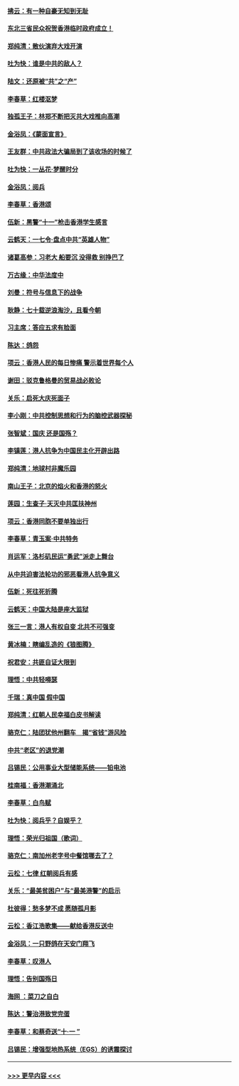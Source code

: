 #### [拂云：有一种自豪无知到无耻](../pages/nsc993/n11572006.md?t=10070001) 
#### [东北三省民众祝贺香港临时政府成立！](../pages/nsc993/n11571215.md?t=10070001) 
#### [郑纯清：散伙演弃大戏开演](../pages/nsc993/n11570826.md?t=10070001) 
#### [吐为快：谁是中共的敌人？](../pages/nsc993/n11570817.md?t=10070001) 
#### [陆文：还原被“共”之“产”](../pages/nsc993/n11570798.md?t=10070001) 
#### [李春草：红楼沤梦](../pages/nsc993/n11569673.md?t=10070001) 
#### [独孤王子：林郑不断把灭共大戏推向高潮](../pages/nsc993/n11569381.md?t=10070001) 
#### [金浴凤：《蒙面宣言》](../pages/nsc993/n11569368.md?t=10070001) 
#### [王友群：中共政法大骗局到了该收场的时候了](../pages/nsc993/n11568940.md?t=10070001) 
#### [吐为快：一丛花‧梦醒时分](../pages/nsc993/n11567491.md?t=10070001) 
#### [金浴凤：阅兵](../pages/nsc993/n11567454.md?t=10070001) 
#### [李春草：香港颂](../pages/nsc993/n11567444.md?t=10070001) 
#### [伍新：黑警“十一”枪击香港学生感言](../pages/nsc993/n11567426.md?t=10070001) 
#### [云鹤天：一七令‧盘点中共“英雄人物”](../pages/nsc993/n11567091.md?t=10070001) 
#### [诸葛高参：习老大 船要沉 没得救 别挣巴了](../pages/nsc993/n11566976.md?t=10070001) 
#### [万古缘：中华法度中](../pages/nsc993/n11566726.md?t=10070001) 
#### [刘曼：符号与信息下的战争](../pages/nsc993/n11564655.md?t=10070001) 
#### [耿静：七十载逆浪淘沙，且看今朝](../pages/nsc993/n11564520.md?t=10070001) 
#### [习主席：答应五求有脸面](../pages/nsc993/n11563953.md?t=10070001) 
#### [陈达：鸽怨](../pages/nsc993/n11561879.md?t=10070001) 
#### [项云：香港人民的每日惨痛  警示着世界每个人](../pages/nsc993/n11559273.md?t=10070001) 
#### [谢田：驳克鲁格曼的贸易战必败论](../pages/nsc993/n11555840.md?t=10070001) 
#### [关乐：启死大庆死面子](../pages/nsc993/n11556823.md?t=10070001) 
#### [李小刚：中共控制思想和行为的脑控武器探秘](../pages/nsc993/n11556776.md?t=10070001) 
#### [张智斌：国庆  还是国殇？](../pages/nsc993/n11556617.md?t=10070001) 
#### [李镇莲：港人抗争为中国民主化开辟出路](../pages/nsc993/n11556570.md?t=10070001) 
#### [郑纯清：地球村非魔乐园](../pages/nsc993/n11555415.md?t=10070001) 
#### [南山王子：北京的焰火和香港的怒火](../pages/nsc993/n11555318.md?t=10070001) 
#### [莲园：生查子·天灭中共匡扶神州](../pages/nsc993/n11555302.md?t=10070001) 
#### [项云：香港同胞不要单独出行](../pages/nsc993/n11555276.md?t=10070001) 
#### [李春草：青玉案‧中共特务](../pages/nsc993/n11552356.md?t=10070001) 
#### [肖运军：洛杉矶民运“勇武”派走上舞台](../pages/nsc993/n11551595.md?t=10070001) 
#### [从中共迫害法轮功的邪恶看港人抗争意义](../pages/nsc993/n11540858.md?t=10070001) 
#### [伍新：死往死折腾](../pages/nsc993/n11550174.md?t=10070001) 
#### [云鹤天：中国大陆是座大监狱](../pages/nsc993/n11550155.md?t=10070001) 
#### [张三一言：港人有权自变 北共不可强变](../pages/nsc993/n11550132.md?t=10070001) 
#### [黄冰楠：瞎编乱造的《狼图腾》](../pages/nsc993/n11550082.md?t=10070001) 
#### [祝君安：共匪自证大限到](../pages/nsc993/n11550041.md?t=10070001) 
#### [理悟：中共轻嘚瑟](../pages/nsc993/n11547978.md?t=10070001) 
#### [千瑞：真中国 假中国](../pages/nsc993/n11547865.md?t=10070001) 
#### [郑纯清：红朝人民幸福白皮书解读](../pages/nsc993/n11547499.md?t=10070001) 
#### [骆克仁：陆团犹他州翻车　揭“省钱”游风险](../pages/nsc993/n11546977.md?t=10070001) 
#### [中共“老区”的退党潮](../pages/nsc993/n11545995.md?t=10070001) 
#### [吕锡民：公用事业大型储能系统——铅电池](../pages/nsc993/n11545701.md?t=10070001) 
#### [桂南福：香港潮涌北](../pages/nsc993/n11545682.md?t=10070001) 
#### [李春草：白鸟赋](../pages/nsc993/n11545663.md?t=10070001) 
#### [吐为快：阅兵乎？自娱乎？](../pages/nsc993/n11545625.md?t=10070001) 
#### [理悟：荣光归祖国（歌词）](../pages/nsc993/n11545616.md?t=10070001) 
#### [骆克仁：南加州老字号中餐馆哪去了？](../pages/nsc993/n11545120.md?t=10070001) 
#### [云松：七律 红朝阅兵有感](../pages/nsc993/n11542394.md?t=10070001) 
#### [关乐：“最美贫困户”与“最美港警”的启示](../pages/nsc993/n11542252.md?t=10070001) 
#### [杜彼得：愁多梦不成 愿随孤月影](../pages/nsc993/n11540296.md?t=10070001) 
#### [云松：香江浩歌集——献给香港反送中](../pages/nsc993/n11540149.md?t=10070001) 
#### [金浴凤：一只野鸽在天安门翔飞](../pages/nsc993/n11540280.md?t=10070001) 
#### [李春草：叹港人](../pages/nsc993/n11540119.md?t=10070001) 
#### [理悟：告别国殇日](../pages/nsc993/n11539610.md?t=10070001) 
#### [海网 ：菜刀之自白](../pages/nsc993/n11539597.md?t=10070001) 
#### [陈达：警治港致党完蛋](../pages/nsc993/n11538127.md?t=10070001) 
#### [李春草：和蔡奇送“十·一 ”](../pages/nsc993/n11537810.md?t=10070001) 
#### [吕锡民：增强型地热系统（EGS）的诱震探讨](../pages/nsc993/n11537765.md?t=10070001) 

----
#### [ >>> 更早内容 <<< ](../indexes/nsc993-earlier.md)
